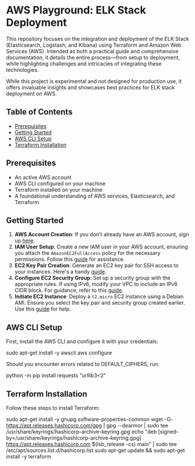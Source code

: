 # AWS Playground: ELK Stack Deployment

This repository focuses on the integration and deployment of the ELK Stack (Elasticsearch, Logstash, and Kibana) using Terraform and Amazon Web Services (AWS). Intended as both a practical guide and comprehensive documentation, it details the entire process—from setup to deployment, while highlighting challenges and intricacies of integrating these technologies.

While this project is experimental and not designed for production use, it offers invaluable insights and showcases best practices for ELK stack deployment on AWS.

## Table of Contents

- [Prerequisites](#prerequisites)
- [Getting Started](#getting-started)
- [AWS CLI Setup](#aws-cli-setup)
- [Terraform Installation](#terraform-installation)

## Prerequisites

- An active AWS account
- AWS CLI configured on your machine
- Terraform installed on your machine
- A foundational understanding of AWS services, Elasticsearch, and Terraform

## Getting Started

1. **AWS Account Creation**: If you don’t already have an AWS account, sign up [here](https://aws.amazon.com/).
2. **IAM User Setup**: Create a new IAM user in your AWS account, ensuring you attach the `AmazonEC2FullAccess` policy for the necessary permissions. Follow this [guide](https://docs.aws.amazon.com/IAM/latest/UserGuide/id_users_create.html) for assistance.
3. **EC2 Key Pair Creation**: Generate an EC2 key pair for SSH access to your instances. Here's a handy [guide](https://docs.aws.amazon.com/AWSEC2/latest/UserGuide/ec2-key-pairs.html).
4. **Configure EC2 Security Group**: Set up a security group with the appropriate rules. If using IPv6, modify your VPC to include an IPv6 CIDR block. For guidance, refer to this [guide](https://docs.aws.amazon.com/AWSEC2/latest/UserGuide/ec2-security-groups.html).
5. **Initiate EC2 Instance**: Deploy a `t2.micro` EC2 instance using a Debian AMI. Ensure you select the key pair and security group created earlier. Use this [guide](https://docs.aws.amazon.com/AWSEC2/latest/UserGuide/EC2_GetStarted.html) for help.

## AWS CLI Setup

First, install the AWS CLI and configure it with your credentials:

sudo apt-get install -y awscli
aws configure

Should you encounter errors related to DEFAULT_CIPHERS, run:

python -m pip install requests "urllib3<2"

## Terraform Installation

Follow these steps to install Terraform:

sudo apt-get install -y gnupg software-properties-common
wget -O- https://apt.releases.hashicorp.com/gpg | gpg --dearmor | sudo tee /usr/share/keyrings/hashicorp-archive-keyring.gpg
echo "deb [signed-by=/usr/share/keyrings/hashicorp-archive-keyring.gpg] https://apt.releases.hashicorp.com $(lsb_release -cs) main" | sudo tee /etc/apt/sources.list.d/hashicorp.list
sudo apt-get update && sudo apt-get install -y terraform
